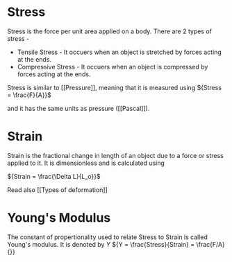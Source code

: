# Stress

Stress is the force per unit area applied on a body. There are 2 types of stress - 

- Tensile Stress - It occuers when an object is stretched by forces acting at the ends.
- Compressive Stress - It occuers when an object is compressed by forces acting at the ends.

Stress is similar to [[Pressure]], meaning that it is measured using 
${Stress = \frac{F}{A}}$

and it has the same units as pressure ([[Pascal]]).


# Strain

Strain is the fractional change in length of an object due to a force or stress applied to it. It is dimensionless and is calculated using

${Strain = \frac{\Delta L}{L_o}}$

Read also [[Types of deformation]]


# Young's Modulus

The constant of propertionality used to relate Stress to Strain is called Young's modulus. It is denoted by ${Y}$
${Y = \frac{Stress}{Strain} = \frac{F/A}{}}